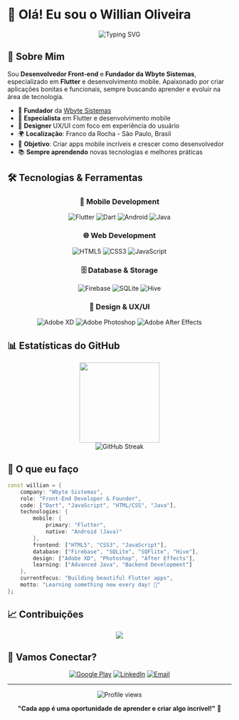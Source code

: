 # 👋 Olá! Eu sou o Willian Oliveira

<div align="center">
  <img src="https://readme-typing-svg.herokuapp.com?font=Fira+Code&pause=1000&color=00D9FF&center=true&vCenter=true&width=435&lines=Desenvolvedor+Front-end;Fundador+da+Wbyte+Sistemas;Especialista+em+Flutter;Designer+UX%2FUI" alt="Typing SVG" />
</div>

## 🚀 Sobre Mim

Sou **Desenvolvedor Front-end** e **Fundador da Wbyte Sistemas**, especializado em **Flutter** e desenvolvimento mobile. Apaixonado por criar aplicações bonitas e funcionais, sempre buscando aprender e evoluir na área de tecnologia.

- 🏢 **Fundador** da [Wbyte Sistemas](#)
- 📱 **Especialista** em Flutter e desenvolvimento mobile
- 🎨 **Designer** UX/UI com foco em experiência do usuário
- 🌍 **Localização**: Franco da Rocha - São Paulo, Brasil
- 🎯 **Objetivo**: Criar apps mobile incríveis e crescer como desenvolvedor
- 📚 **Sempre aprendendo** novas tecnologias e melhores práticas

## 🛠️ Tecnologias & Ferramentas

<div align="center">

### 📱 Mobile Development
![Flutter](https://img.shields.io/badge/Flutter-02569B?style=for-the-badge&logo=flutter&logoColor=white)
![Dart](https://img.shields.io/badge/Dart-0175C2?style=for-the-badge&logo=dart&logoColor=white)
![Android](https://img.shields.io/badge/Android-3DDC84?style=for-the-badge&logo=android&logoColor=white)
![Java](https://img.shields.io/badge/Java-ED8B00?style=for-the-badge&logo=java&logoColor=white)

### 🌐 Web Development
![HTML5](https://img.shields.io/badge/HTML5-E34F26?style=for-the-badge&logo=html5&logoColor=white)
![CSS3](https://img.shields.io/badge/CSS3-1572B6?style=for-the-badge&logo=css3&logoColor=white)
![JavaScript](https://img.shields.io/badge/JavaScript-F7DF1E?style=for-the-badge&logo=javascript&logoColor=black)

### 🗄️ Database & Storage
![Firebase](https://img.shields.io/badge/Firebase-039BE5?style=for-the-badge&logo=Firebase&logoColor=white)
![SQLite](https://img.shields.io/badge/SQLite-07405E?style=for-the-badge&logo=sqlite&logoColor=white)
![Hive](https://img.shields.io/badge/Hive-FF6B35?style=for-the-badge&logo=hive&logoColor=white)

### 🎨 Design & UX/UI
![Adobe XD](https://img.shields.io/badge/Adobe%20XD-470137?style=for-the-badge&logo=Adobe%20XD&logoColor=#FF61F6)
![Adobe Photoshop](https://img.shields.io/badge/Adobe%20Photoshop-31A8FF?style=for-the-badge&logo=Adobe%20Photoshop&logoColor=black)
![Adobe After Effects](https://img.shields.io/badge/Adobe%20After%20Effects-9999FF?style=for-the-badge&logo=Adobe%20After%20Effects&logoColor=white)

</div>

## 📊 Estatísticas do GitHub

<div align="center">
  <img height="180em" src="https://github-readme-stats.vercel.app/api/top-langs/?username=Willian0liveira&layout=compact&langs_count=7&theme=tokyonight"/>
</div>

<div align="center">
  <img src="https://github-readme-streak-stats.herokuapp.com/?user=Willian0liveira&theme=tokyonight" alt="GitHub Streak" />
</div>

## 🌟 O que eu faço

```dart
const willian = {
    company: "Wbyte Sistemas",
    role: "Front-End Developer & Founder",
    code: ["Dart", "JavaScript", "HTML/CSS", "Java"],
    technologies: {
        mobile: {
            primary: "Flutter",
            native: "Android (Java)"
        },
        frontend: ["HTML5", "CSS3", "JavaScript"],
        database: ["Firebase", "SQLite", "SQFlite", "Hive"],
        design: ["Adobe XD", "Photoshop", "After Effects"],
        learning: ["Advanced Java", "Backend Development"]
    },
    currentFocus: "Building beautiful Flutter apps",
    motto: "Learning something new every day! 🚀"
};
```

## 📈 Contribuições

<div align="center">
  <img src="https://github-readme-activity-graph.vercel.app/graph?username=Willian0liveira&theme=tokyo-night&hide_border=true" />
</div>

## 🤝 Vamos Conectar?

<div align="center">

[![Google Play](https://img.shields.io/badge/Google_Play-Wbyte_Sistemas-414141?style=for-the-badge&logo=google-play&logoColor=white)](https://play.google.com/store/apps/dev?id=7894324634392948648&hl=pt_BR)
[![LinkedIn](https://img.shields.io/badge/LinkedIn-0077B5?style=for-the-badge&logo=linkedin&logoColor=white)](https://linkedin.com/in/willian0liveira)
[![Email](https://img.shields.io/badge/Email-D14836?style=for-the-badge&logo=gmail&logoColor=white)](mailto:contato@wbytesistemas.com)

</div>

---

<div align="center">
  <img src="https://komarev.com/ghpvc/?username=Willian0liveira&color=blue&style=flat-square&label=Profile+Views" alt="Profile views" />
  
  **"Cada app é uma oportunidade de aprender e criar algo incrível!"** 🚀
</div>
